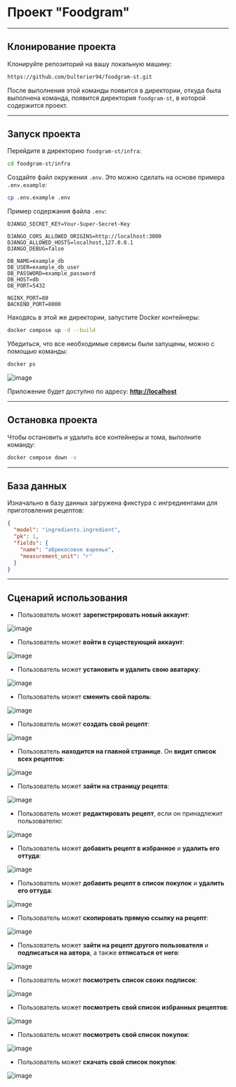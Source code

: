 # Проект "Foodgram"

---

## Клонирование проекта

Клонируйте репозиторий на вашу локальную машину:

```sh
https://github.com/bulterier94/foodgram-st.git
````

После выполнения этой команды появится в директории, откуда была выполнена команда, появится директория `foodgram-st`, в которой содержится проект.

---

## Запуск проекта

Перейдите в директорию `foodgram-st/infra`:

```sh
cd foodgram-st/infra
```

Создайте файл окружения `.env`.
Это можно сделать на основе примера `.env.example`:

```sh
cp .env.example .env
```

Пример содержания файла `.env`:

```env
DJANGO_SECRET_KEY=Your-Super-Secret-Key

DJANGO_CORS_ALLOWED_ORIGINS=http://localhost:3000
DJANGO_ALLOWED_HOSTS=localhost,127.0.0.1
DJANGO_DEBUG=false

DB_NAME=example_db
DB_USER=example_db_user
DB_PASSWORD=example_password
DB_HOST=db
DB_PORT=5432

NGINX_PORT=80
BACKEND_PORT=8000
```

Находясь в этой же директории, запустите Docker контейнеры:

```sh
docker compose up -d --build
```

Убедиться, что все необходимые сервисы были запущены, можно с помощью команды:

```sh
docker ps
```

![image](https://github.com/user-attachments/assets/eb5b8264-032e-427c-9617-048f14d0fec2)


Приложение будет доступно по адресу:
**[http://localhost](http://localhost)**

---

##  Остановка проекта

Чтобы остановить и удалить все контейнеры и тома, выполните команду:

```sh
docker compose down -v
```

---

## База данных

Изначально в базу данных загружена фикстура с ингредиентами для приготовления рецептов:

```json
{
  "model": "ingredients.ingredient",
  "pk": 1,
  "fields": {
    "name": "абрикосовое варенье",
    "measurement_unit": "г"
  }
}
```

---

##  Сценарий использования

- Пользователь может **зарегистрировать новый аккаунт**:

![image](https://github.com/user-attachments/assets/b6406f36-28d2-4251-a2b5-eb03295a555e)

- Пользователь может **войти в существующий аккаунт**:

![image](https://github.com/user-attachments/assets/79d6f98b-c164-4403-9d45-88128e721c9c)

- Пользователь может **установить и удалить свою аватарку**:

![image](https://github.com/user-attachments/assets/4b152557-a00b-416b-bfb2-93dae56bf67f)

- Пользователь может **сменить свой пароль**:

![image](https://github.com/user-attachments/assets/b6288e36-1eeb-40c3-bd30-6c33e07b238f)

- Пользователь может **создать свой рецепт**:

![image](https://github.com/user-attachments/assets/431fb0b4-b983-4e89-8e8f-33847b06ce0c)

- Пользователь **находится на главной странице**. Он **видит список всех рецептов**:

![image](https://github.com/user-attachments/assets/987d620c-0be9-4ddf-90d7-b6fb795c5bc7)

- Пользователь может **зайти на страницу рецепта**:

![image](https://github.com/user-attachments/assets/a1ec72b8-5e73-45c2-b2aa-e87d2efc2311)

- Пользователь может **редактировать рецепт**, если он принадлежит пользователю:

![image](https://github.com/user-attachments/assets/c0ac468c-2ea7-49cd-8f90-0fc45b0b940b)

- Пользователь может **добавить рецепт в избранное** и **удалить его оттуда**:

![image](https://github.com/user-attachments/assets/40974b08-debf-4973-872a-17274f7ea9a7)

- Пользователь может **добавить рецепт в список покупок** и **удалить его оттуда**:

![image](https://github.com/user-attachments/assets/c14eecbd-dd6f-4e41-b085-e524d1ec4816)

- Пользователь может **скопировать прямую ссылку на рецепт**:

![image](https://github.com/user-attachments/assets/d0ffddcb-d410-42d7-8737-687d668db014)

- Пользователь может **зайти на рецепт другого пользователя** и **подписаться на автора**, а также **отписаться от него**:

![image](https://github.com/user-attachments/assets/245b91b9-9f2d-4b7f-985f-408536f6a10c)

- Пользователь может **посмотреть список своих подписок**:

![image](https://github.com/user-attachments/assets/f6e405a0-bd82-4d34-ae35-d099a936323c)

- Пользователь может **посмотреть свой список избранных рецептов**:

![image](https://github.com/user-attachments/assets/8349d9ca-8502-493a-8629-edb88637f751)

- Пользователь может **посмотреть свой список покупок**:

![image](https://github.com/user-attachments/assets/be86c9b9-de34-4348-ab41-1fe4703d8307)

- Пользователь может **скачать свой список покупок**:

![image](https://github.com/user-attachments/assets/674e321a-bfd6-47bf-96d5-704ce968b600)



















